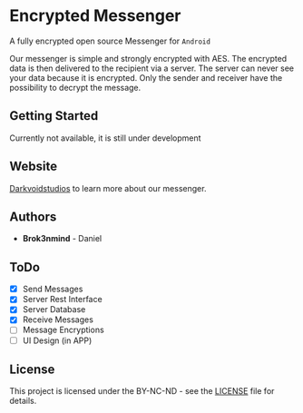 # Encrypted Messenger

A fully encrypted open source Messenger for `Android`

Our messenger is simple and strongly encrypted with AES. The encrypted data is then delivered to the recipient via a server. The server can never see your data because it is encrypted. Only the sender and receiver have the possibility to decrypt the message.

## Getting Started

Currently not available, it is still under development

## Website

[Darkvoidstudios](https://projects.darkvoidstudios.com) to learn more about our messenger.

## Authors

- **Brok3nmind** - Daniel

## ToDo

- [x] Send Messages
- [x] Server Rest Interface
- [x] Server Database
- [x] Receive Messages
- [ ] Message Encryptions
- [ ] UI Design (in APP)

## License

This project is licensed under the BY-NC-ND - see the [LICENSE](LICENSE) file for details.
